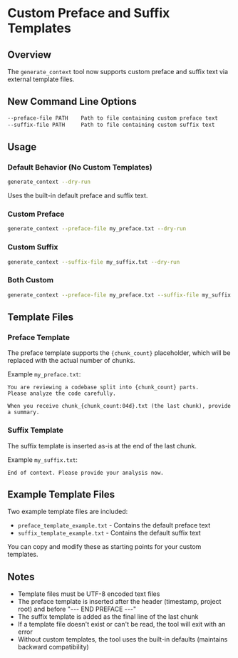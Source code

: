 # Custom Preface and Suffix Templates

## Overview

The `generate_context` tool now supports custom preface and suffix text via external template files.

## New Command Line Options

```bash
--preface-file PATH    Path to file containing custom preface text
--suffix-file PATH     Path to file containing custom suffix text
```

## Usage

### Default Behavior (No Custom Templates)

```bash
generate_context --dry-run
```

Uses the built-in default preface and suffix text.

### Custom Preface

```bash
generate_context --preface-file my_preface.txt --dry-run
```

### Custom Suffix

```bash
generate_context --suffix-file my_suffix.txt --dry-run
```

### Both Custom

```bash
generate_context --preface-file my_preface.txt --suffix-file my_suffix.txt --dry-run
```

## Template Files

### Preface Template

The preface template supports the `{chunk_count}` placeholder, which will be replaced with the actual number of chunks.

Example `my_preface.txt`:
```
You are reviewing a codebase split into {chunk_count} parts.
Please analyze the code carefully.

When you receive chunk_{chunk_count:04d}.txt (the last chunk), provide a summary.
```

### Suffix Template

The suffix template is inserted as-is at the end of the last chunk.

Example `my_suffix.txt`:
```
End of context. Please provide your analysis now.
```

## Example Template Files

Two example template files are included:
- `preface_template_example.txt` - Contains the default preface text
- `suffix_template_example.txt` - Contains the default suffix text

You can copy and modify these as starting points for your custom templates.

## Notes

- Template files must be UTF-8 encoded text files
- The preface template is inserted after the header (timestamp, project root) and before "--- END PREFACE ---"
- The suffix template is added as the final line of the last chunk
- If a template file doesn't exist or can't be read, the tool will exit with an error
- Without custom templates, the tool uses the built-in defaults (maintains backward compatibility)
